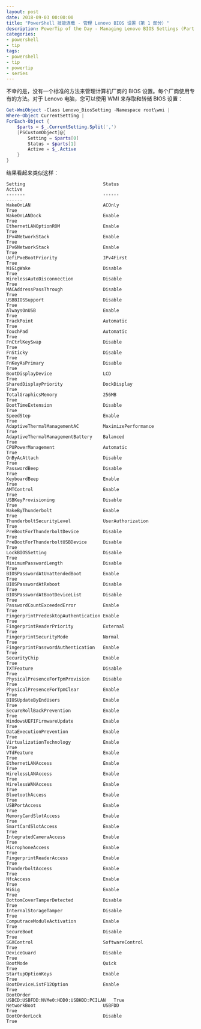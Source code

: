 ```yaml
---
layout: post
date: 2018-09-03 00:00:00
title: "PowerShell 技能连载 - 管理 Lenovo BIOS 设置（第 1 部分）"
description: PowerTip of the Day - Managing Lenovo BIOS Settings (Part 1)
categories:
- powershell
- tip
tags:
- powershell
- tip
- powertip
- series
---
```

不幸的是，没有一个标准的方法来管理计算机厂商的 BIOS 设置。每个厂商使用专有的方法。对于 Lenovo 电脑，您可以使用 WMI 来存取和转储 BIOS 设置：

```powershell
Get-WmiObject -Class Lenovo_BiosSetting -Namespace root\wmi | 
Where-Object CurrentSetting |
ForEach-Object {
    $parts = $_.CurrentSetting.Split(',')
    [PSCustomObject]@{
        Setting = $parts[0]
        Status = $parts[1]
        Active = $_.Active
    }
}
```

结果看起来类似这样：

    Setting                             Status                                Active
    -------                             ------                                ------
    WakeOnLAN                           ACOnly                                  True
    WakeOnLANDock                       Enable                                  True
    EthernetLANOptionROM                Enable                                  True
    IPv4NetworkStack                    Enable                                  True
    IPv6NetworkStack                    Enable                                  True
    UefiPxeBootPriority                 IPv4First                               True
    WiGigWake                           Disable                                 True
    WirelessAutoDisconnection           Disable                                 True
    MACAddressPassThrough               Disable                                 True
    USBBIOSSupport                      Disable                                 True
    AlwaysOnUSB                         Enable                                  True
    TrackPoint                          Automatic                               True
    TouchPad                            Automatic                               True
    FnCtrlKeySwap                       Disable                                 True
    FnSticky                            Disable                                 True
    FnKeyAsPrimary                      Disable                                 True
    BootDisplayDevice                   LCD                                     True
    SharedDisplayPriority               DockDisplay                             True
    TotalGraphicsMemory                 256MB                                   True
    BootTimeExtension                   Disable                                 True
    SpeedStep                           Enable                                  True
    AdaptiveThermalManagementAC         MaximizePerformance                     True
    AdaptiveThermalManagementBattery    Balanced                                True
    CPUPowerManagement                  Automatic                               True
    OnByAcAttach                        Disable                                 True
    PasswordBeep                        Disable                                 True
    KeyboardBeep                        Enable                                  True
    AMTControl                          Enable                                  True
    USBKeyProvisioning                  Disable                                 True
    WakeByThunderbolt                   Enable                                  True
    ThunderboltSecurityLevel            UserAuthorization                       True
    PreBootForThunderboltDevice         Disable                                 True
    PreBootForThunderboltUSBDevice      Disable                                 True
    LockBIOSSetting                     Disable                                 True
    MinimumPasswordLength               Disable                                 True
    BIOSPasswordAtUnattendedBoot        Enable                                  True
    BIOSPasswordAtReboot                Disable                                 True
    BIOSPasswordAtBootDeviceList        Disable                                 True
    PasswordCountExceededError          Enable                                  True
    FingerprintPredesktopAuthentication Enable                                  True
    FingerprintReaderPriority           External                                True
    FingerprintSecurityMode             Normal                                  True
    FingerprintPasswordAuthentication   Enable                                  True
    SecurityChip                        Enable                                  True
    TXTFeature                          Disable                                 True
    PhysicalPresenceForTpmProvision     Disable                                 True
    PhysicalPresenceForTpmClear         Enable                                  True
    BIOSUpdateByEndUsers                Enable                                  True
    SecureRollBackPrevention            Enable                                  True
    WindowsUEFIFirmwareUpdate           Enable                                  True
    DataExecutionPrevention             Enable                                  True
    VirtualizationTechnology            Enable                                  True
    VTdFeature                          Enable                                  True
    EthernetLANAccess                   Enable                                  True
    WirelessLANAccess                   Enable                                  True
    WirelessWANAccess                   Enable                                  True
    BluetoothAccess                     Enable                                  True
    USBPortAccess                       Enable                                  True
    MemoryCardSlotAccess                Enable                                  True
    SmartCardSlotAccess                 Enable                                  True
    IntegratedCameraAccess              Enable                                  True
    MicrophoneAccess                    Enable                                  True
    FingerprintReaderAccess             Enable                                  True
    ThunderboltAccess                   Enable                                  True
    NfcAccess                           Enable                                  True
    WiGig                               Enable                                  True
    BottomCoverTamperDetected           Disable                                 True
    InternalStorageTamper               Disable                                 True
    ComputraceModuleActivation          Enable                                  True
    SecureBoot                          Disable                                 True
    SGXControl                          SoftwareControl                         True
    DeviceGuard                         Disable                                 True
    BootMode                            Quick                                   True
    StartupOptionKeys                   Enable                                  True
    BootDeviceListF12Option             Enable                                  True
    BootOrder                           USBCD:USBFDD:NVMe0:HDD0:USBHDD:PCILAN   True
    NetworkBoot                         USBFDD                                  True
    BootOrderLock                       Disable                                 True

<!--本文国际来源：[Managing Lenovo BIOS Settings (Part 1)](http://community.idera.com/powershell/powertips/b/tips/posts/managing-lenovo-bios-settings-part-1)-->
